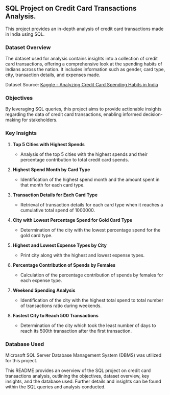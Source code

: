 ## SQL Project on Credit Card Transactions Analysis.

This project provides an in-depth analysis of credit card transactions made in India using SQL.

### Dataset Overview
The dataset used for analysis contains insights into a collection of credit card transactions, offering a comprehensive look at the spending habits of Indians across the nation. It includes information such as gender, card type, city, transaction details, and expenses made.

Dataset Source: [Kaggle - Analyzing Credit Card Spending Habits in India](https://www.kaggle.com/datasets/thedevastator/analyzing-credit-card-spending-habits-in-india?resource=download)

### Objectives
By leveraging SQL queries, this project aims to provide actionable insights regarding the data of credit card transactions, enabling informed decision-making for stakeholders.

### Key Insights
1. **Top 5 Cities with Highest Spends**
   - Analysis of the top 5 cities with the highest spends and their percentage contribution to total credit card spends.

2. **Highest Spend Month by Card Type**
   - Identification of the highest spend month and the amount spent in that month for each card type.

3. **Transaction Details for Each Card Type**
   - Retrieval of transaction details for each card type when it reaches a cumulative total spend of 1000000.

4. **City with Lowest Percentage Spend for Gold Card Type**
   - Determination of the city with the lowest percentage spend for the gold card type.

5. **Highest and Lowest Expense Types by City**
   - Print city along with the highest and lowest expense types.

6. **Percentage Contribution of Spends by Females**
   - Calculation of the percentage contribution of spends by females for each expense type.

7. **Weekend Spending Analysis**
   - Identification of the city with the highest total spend to total number of transactions ratio during weekends.

8. **Fastest City to Reach 500 Transactions**
   - Determination of the city which took the least number of days to reach its 500th transaction after the first transaction.

### Database Used
Microsoft SQL Server Database Management System (DBMS) was utilized for this project.

This README provides an overview of the SQL project on credit card transactions analysis, outlining the objectives, dataset overview, key insights, and the database used. Further details and insights can be found within the SQL queries and analysis conducted.

